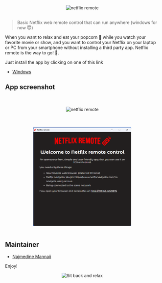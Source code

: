 <div align="center">
<br><br>
    <img src="media/netflix-remote.png" width="320" alt="netflix remote">
<br><br>
</div>

> Basic Netflix web remote control that can run anywhere (windows for now 😇)

When you want to relax and eat your popcorn 🍿 while you watch your favorite movie or show, 
and you want to control your Netflix on your laptop or PC from your smartphone without installing a third party
app. Netflix remote is the way to go! 🚀.

Just install the app by clicking on one of this link

- [Windows](https://github.com/nmannaii/netflix-remote/releases/download/v1.0.0/netflix-remote-1.0.0.Setup.exe)

## App screenshot
<div align="center">
<br><br>
    <img src="media/ui-screenshot.png" width="320" alt="netflix remote">
<br><br>
<br><br>
    <img src="media/desktop-app-screenshot.png" width="320" alt="netflix remote">
<br><br>
</div>

## Maintainer
- [Najmedine Mannaii](https://github.com/nmannaii)

Enjoy!
<div align="center">

![Sit back and relax](https://media4.giphy.com/media/m9pblNxVIU9FXAdWSk/giphy.gif?cid=ecf05e47bjkqr68fxtf6v1du8v3wo1d4cutdb9mq0uyte5yg&rid=giphy.gif&ct=g)

</div>


